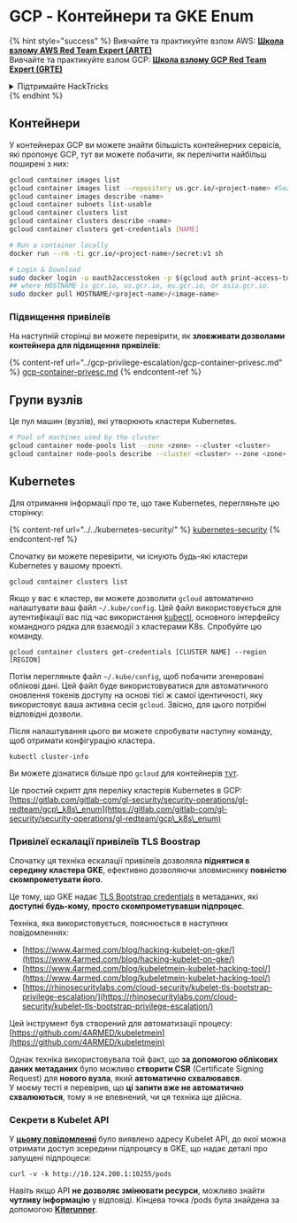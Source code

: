 # GCP - Контейнери та GKE Enum

{% hint style="success" %}
Вивчайте та практикуйте взлом AWS: <img src="/.gitbook/assets/image.png" alt="" data-size="line">[**Школа взлому AWS Red Team Expert (ARTE)**](https://training.hacktricks.xyz/courses/arte)<img src="/.gitbook/assets/image.png" alt="" data-size="line">\
Вивчайте та практикуйте взлом GCP: <img src="/.gitbook/assets/image (2).png" alt="" data-size="line">[**Школа взлому GCP Red Team Expert (GRTE)**<img src="/.gitbook/assets/image (2).png" alt="" data-size="line">](https://training.hacktricks.xyz/courses/grte)

<details>

<summary>Підтримайте HackTricks</summary>

* Перевірте [**плани підписки**](https://github.com/sponsors/carlospolop)!
* **Приєднуйтесь до** 💬 [**групи Discord**](https://discord.gg/hRep4RUj7f) або [**групи Telegram**](https://t.me/peass) або **слідкуйте** за нами на **Twitter** 🐦 [**@hacktricks\_live**](https://twitter.com/hacktricks\_live)**.**
* **Поширюйте хакерські трюки, надсилаючи PR до** [**HackTricks**](https://github.com/carlospolop/hacktricks) та [**HackTricks Cloud**](https://github.com/carlospolop/hacktricks-cloud) репозиторіїв на GitHub.

</details>
{% endhint %}

## Контейнери

У контейнерах GCP ви можете знайти більшість контейнерних сервісів, які пропонує GCP, тут ви можете побачити, як перелічити найбільш поширені з них:
```bash
gcloud container images list
gcloud container images list --repository us.gcr.io/<project-name> #Search in other subdomains repositories
gcloud container images describe <name>
gcloud container subnets list-usable
gcloud container clusters list
gcloud container clusters describe <name>
gcloud container clusters get-credentials [NAME]

# Run a container locally
docker run --rm -ti gcr.io/<project-name>/secret:v1 sh

# Login & Download
sudo docker login -u oauth2accesstoken -p $(gcloud auth print-access-token) https://HOSTNAME
## where HOSTNAME is gcr.io, us.gcr.io, eu.gcr.io, or asia.gcr.io.
sudo docker pull HOSTNAME/<project-name>/<image-name>
```
### Підвищення привілеїв

На наступній сторінці ви можете перевірити, як **зловживати дозволами контейнера для підвищення привілеїв**:

{% content-ref url="../gcp-privilege-escalation/gcp-container-privesc.md" %}
[gcp-container-privesc.md](../gcp-privilege-escalation/gcp-container-privesc.md)
{% endcontent-ref %}

## Групи вузлів

Це пул машин (вузлів), які утворюють кластери Kubernetes.
```bash
# Pool of machines used by the cluster
gcloud container node-pools list --zone <zone> --cluster <cluster>
gcloud container node-pools describe --cluster <cluster> --zone <zone> <node-pool>
```
## Kubernetes

Для отримання інформації про те, що таке Kubernetes, перегляньте цю сторінку:

{% content-ref url="../../kubernetes-security/" %}
[kubernetes-security](../../kubernetes-security/)
{% endcontent-ref %}

Спочатку ви можете перевірити, чи існують будь-які кластери Kubernetes у вашому проекті.
```
gcloud container clusters list
```
Якщо у вас є кластер, ви можете дозволити `gcloud` автоматично налаштувати ваш файл `~/.kube/config`. Цей файл використовується для аутентифікації вас під час використання [kubectl](https://kubernetes.io/docs/reference/kubectl/overview/), основного інтерфейсу командного рядка для взаємодії з кластерами K8s. Спробуйте цю команду.
```
gcloud container clusters get-credentials [CLUSTER NAME] --region [REGION]
```
Потім перегляньте файл `~/.kube/config`, щоб побачити згенеровані облікові дані. Цей файл буде використовуватися для автоматичного оновлення токенів доступу на основі тієї ж самої ідентичності, яку використовує ваша активна сесія `gcloud`. Звісно, для цього потрібні відповідні дозволи.

Після налаштування цього ви можете спробувати наступну команду, щоб отримати конфігурацію кластера.
```
kubectl cluster-info
```
Ви можете дізнатися більше про `gcloud` для контейнерів [тут](https://cloud.google.com/sdk/gcloud/reference/container/).

Це простий скрипт для переліку кластерів Kubernetes в GCP: [https://gitlab.com/gitlab-com/gl-security/security-operations/gl-redteam/gcp\_k8s\_enum](https://gitlab.com/gitlab-com/gl-security/security-operations/gl-redteam/gcp\_k8s\_enum)

### Привілеї ескалації привілеїв TLS Boostrap

Спочатку ця техніка ескалації привілеїв дозволяла **піднятися в середину кластера GKE**, ефективно дозволяючи зловмиснику **повністю скомпрометувати його**.

Це тому, що GKE надає [TLS Bootstrap credentials](https://kubernetes.io/docs/reference/command-line-tools-reference/kubelet-tls-bootstrapping/) в метаданих, які **доступні будь-кому, просто скомпрометувавши підпроцес**.

Техніка, яка використовується, пояснюється в наступних повідомленнях:

* [https://www.4armed.com/blog/hacking-kubelet-on-gke/](https://www.4armed.com/blog/hacking-kubelet-on-gke/)
* [https://www.4armed.com/blog/kubeletmein-kubelet-hacking-tool/](https://www.4armed.com/blog/kubeletmein-kubelet-hacking-tool/)
* [https://rhinosecuritylabs.com/cloud-security/kubelet-tls-bootstrap-privilege-escalation/](https://rhinosecuritylabs.com/cloud-security/kubelet-tls-bootstrap-privilege-escalation/)

Цей інструмент був створений для автоматизації процесу: [https://github.com/4ARMED/kubeletmein](https://github.com/4ARMED/kubeletmein)

Однак техніка використовувала той факт, що **за допомогою облікових даних метаданих** було можливо **створити CSR** (Certificate Signing Request) для **нового вузла**, який **автоматично схвалювався**.\
У моєму тесті я перевірив, що **ці запити вже не автоматично схвалюються**, тому я не впевнений, чи ця техніка ще дійсна.

### Секрети в Kubelet API <a href="#the-kubelet-api-git-secrets-redux" id="the-kubelet-api-git-secrets-redux"></a>

У [**цьому повідомленні**](https://blog.assetnote.io/2022/05/06/cloudflare-pages-pt3/) було виявлено адресу Kubelet API, до якої можна отримати доступ зсередини підпроцесу в GKE, що надає деталі про запущені підпроцеси:
```
curl -v -k http://10.124.200.1:10255/pods
```
Навіть якщо API **не дозволяє змінювати ресурси**, можливо знайти **чутливу інформацію** у відповіді. Кінцева точка /pods була знайдена за допомогою [**Kiterunner**](https://github.com/assetnote/kiterunner).
